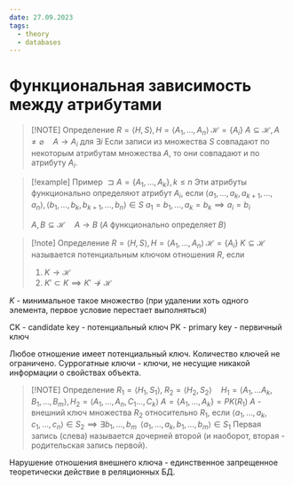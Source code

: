 ```yaml
---
date: 27.09.2023
tags:
  - theory
  - databases
---
```

# Функциональная зависимость между атрибутами

> [!NOTE] Определение
> $R=\langle H,S\rangle, H=\langle A_{1},\dots, A_{n}\rangle\; \mathcal{H}=\{A_{i}\}$
> $A\subseteq \mathcal{H}, A\neq \varnothing\quad A\to A_{i}$ для  $\exists i$ 
> Если записи из множества $S$ совпадают по некоторым атрибутам множества $A$, то они совпадают и по атрибуту $A_{i}$.
> 

> [!example] Пример
> $\sqsupset A=\{A_{1},\dots,A_{k}\}, k\leq n$
> Эти атрибуты функционально определяют атрибут $A_{i}$, если
> $\langle a_{1},\dots,a_{k},a_{k+1},\dots,a_{n}\rangle, \langle b_{1},\dots,b_{k},b_{k+1},\dots,b_{n}\rangle\in S$
> $a_{1}=b_{1}, \dots, a_{k}=b_{k}\implies a_{i}=b_{i}$
> 
> $A,B\subseteq \mathcal{H}\quad A\to B$ ($A$ функционально определяет $B$)

> [!note] Определение
> $R=\langle H,S\rangle, H=\langle A_{1},\dots, A_{n}\rangle\; \mathcal{H}=\{A_{i}\}$
> $K\subseteq \mathcal{H}$ называется потенциальным ключом отношения $R$, если 
> 1. $K\to \mathcal{H}$
> 2. $K'\subset K\implies K'\not\to \mathcal{H}$
> 

$K$ - минимальное такое множество (при удалении хоть одного элемента, первое условие перестает выполняться)

CK - candidate key - потенциальный ключ
PK - primary key - первичный ключ

Любое отношение имеет потенциальный ключ. Количество ключей не ограничено.
Суррогатные ключи - ключи, не несущие никакой информации о свойствах объекта.

> [!NOTE] Определение
> $R_{1}=\langle H_{1},S_{1}\rangle,\; R_{2}=\langle H_{2}, S_{2}\rangle\quad H_{1}=\langle A_{1},\dots A_{k},B_{1},\dots,B_{m}\rangle, H_{2}=\langle A_{1},\dots, A_{n}, C_{1}\dots,C_{k}\rangle$
> $A=\{A_{1},\dots,A_{k}\}=PK(R_{1})$
> $A$ - внешний ключ множества $R_{2}$ относительно $R_{1}$, если $\langle a_{1},\dots,a_{k},c_{1},\dots,c_{n}\rangle\in S_{2}\implies \exists b_{1},\dots,b_{m}\;\; \langle a_{1},\dots, a_{k},b_{1},\dots,b_{m}\rangle\in S_{1}$
> Первая запись (слева) называется дочерней второй (и наоборот, вторая - родительская запись первой).

Нарушение отношения внешнего ключа - единственное запрещенное теоретически действие в реляционных БД.